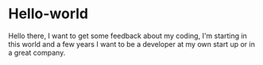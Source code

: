 # Hello-world
Hello there, I want to get some feedback about my coding, I'm starting in this world and a few years I want to be a developer at my own start up or in a great company. 
